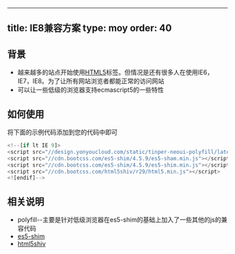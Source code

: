 
---
title: IE8兼容方案
type: moy
order: 40
---


## 背景


- 越来越多的站点开始使用[HTML5](http://baike.baidu.com/item/HTML5)标签。但情况是还有很多人在使用IE6，IE7，IE8。为了让所有网站浏览者都能正常的访问网站
- 可以让一些低级的浏览器支持ecmascript5的一些特性



## 如何使用

将下面的示例代码添加到您的代码中即可

```javascript
<!--[if lt IE 9]>
<script src="//design.yonyoucloud.com/static/tinper-neoui-polyfill/latest/tinper-neoui-polyfill.min.js"></script>
<script src="//cdn.bootcss.com/es5-shim/4.5.9/es5-sham.min.js"></script>
<script src="//cdn.bootcss.com/es5-shim/4.5.9/es5-shim.min.js"></script>
<script src="//cdn.bootcss.com/html5shiv/r29/html5.min.js"></script>
<![endif]-->
```


## 相关说明

- polyfill--主要是针对低级浏览器在es5-shim的基础上加入了一些其他的js的兼容代码
- [es5-shim](http://www.bootcdn.cn/es5-shim/readme/)
- [html5shiv](http://www.bootcdn.cn/html5shiv/readme/)
